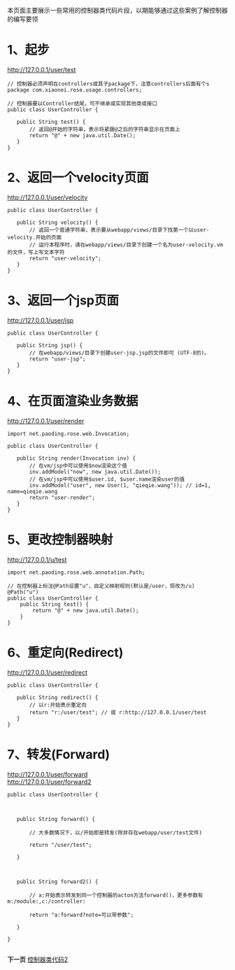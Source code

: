 本页面主要展示一些常用的控制器类代码片段，以期能够通过这些案例了解控制器的编写要领



# 1、起步 #

http://127.0.0.1/user/test

```
// 控制器必须声明在controllers或其子package下，注意controllers后面有个s
package com.xiaonei.rose.usage.controllers;

// 控制器要以Controller结尾，可不继承或实现其他类或接口
public class UserController {

   public String test() {
       // 返回@开始的字符串，表示将紧跟@之后的字符串显示在页面上
       return "@" + new java.util.Date();
   }
}
```

# 2、返回一个velocity页面 #

http://127.0.0.1/user/velocity

```
public class UserController {

   public String velocity() {
       // 返回一个普通字符串，表示要从webapp/views/目录下找第一个以user-velocity.开始的页面
       // 运行本程序时，请在webapp/views/目录下创建一个名为user-velocity.vm的文件，写上写文本字符
       return "user-velocity";
   }
}
```
# 3、返回一个jsp页面 #

http://127.0.0.1/user/jsp

```
public class UserController {

   public String jsp() {
       // 在webapp/views/目录下创建user-jsp.jsp的文件即可 (UTF-8的)。
       return "user-jsp";
   }
}
```

# 4、在页面渲染业务数据 #

http://127.0.0.1/user/render

```
import net.paoding.rose.web.Invocation;

public class UserController {

   public String render(Invocation inv) {
       // 在vm/jsp中可以使用$now渲染这个值
       inv.addModel("now", new java.util.Date());
       // 在vm/jsp中可以使用$user.id, $user.name渲染user的值
       inv.addModel("user", new User(1, "qieqie.wang")); // id=1, name=qieqie.wang
       return "user-render";
   }
}
```

# 5、更改控制器映射 #

http://127.0.0.1/u/test

```
import net.paoding.rose.web.annotation.Path;

// 在控制器上标注@Path设置"u"，自定义映射规则(默认是/user，现改为/u)
@Path("u")
public class UserController {
    public String test() {
        return "@" + new java.util.Date();
    }
}
```

# 6、重定向(Redirect) #
http://127.0.0.1/user/redirect

```
public class UserController {

   public String redirect() {
       // 以r:开始表示重定向
       return "r:/user/test"; // 或 r:http://127.0.0.1/user/test
   }
}
```

# 7、转发(Forward) #
http://127.0.0.1/user/forward <br>
<a href='http://127.0.0.1/user/forward2'>http://127.0.0.1/user/forward2</a>

<pre><code>public class UserController {<br>
<br>
   public String forward() {<br>
       // 大多数情况下，以/开始即是转发(除非存在webapp/user/test文件)<br>
       return "/user/test"; <br>
   }<br>
<br>
   public String forward2() {<br>
       // a:开始表示转发到同一个控制器的acton方法forward()，更多参数有m:/module:,c:/controller:<br>
       return "a:forward?note=可以带参数"; <br>
   }<br>
}<br>
</code></pre>

<b>下一页</b>  <a href='Rose_Code_Fragment_Controller2.md'>控制器类代码2</a>